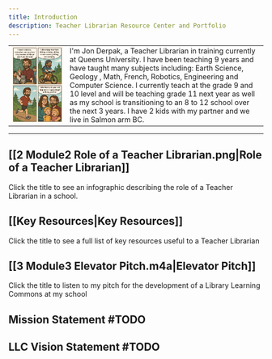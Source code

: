 ```yaml
---
title: Introduction
description: Teacher Librarian Resource Center and Portfolio
---
```


|                                                                                           |                                                                                                                                                                                                                                                                                                                                                                                                                                                                              |
| :---------------------------------------------------------------------------------------- | :--------------------------------------------------------------------------------------------------------------------------------------------------------------------------------------------------------------------------------------------------------------------------------------------------------------------------------------------------------------------------------------------------------------------------------------------------------------------------- |
| <img src="Resources/JDIntroComic.png" alt="Intro Comic" class="align-right" width="1000"> | I'm Jon Derpak, a Teacher Librarian in training currently at Queens University. I have been teaching 9 years and have taught many subjects including: Earth Science, Geology , Math, French, Robotics, Engineering and Computer Science. I currently teach at the grade 9 and 10 level and will be teaching grade 11 next year as well as my school is transitioning to an 8 to 12 school over the next 3 years. I have 2 kids with my partner and we live in Salmon arm BC. |

___

## [[2 Module2 Role of a Teacher Librarian.png|Role of a Teacher Librarian]]
Click the title to see an infographic describing the role of a Teacher Librarian in a school.

## [[Key Resources|Key Resources]]
Click the title to see a full list of key resources useful to a Teacher Librarian



## [[3 Module3 Elevator Pitch.m4a|Elevator Pitch]]
Click the title to listen to my pitch for the development of a Library Learning Commons at my school

## Mission Statement #TODO

## LLC Vision Statement #TODO
